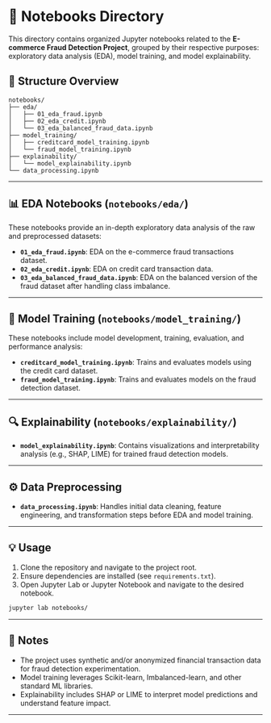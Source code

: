 # 📓 Notebooks Directory

This directory contains organized Jupyter notebooks related to the **E-commerce Fraud Detection Project**, grouped by their respective purposes: exploratory data analysis (EDA), model training, and model explainability.

## 📁 Structure Overview

```
notebooks/
├── eda/
│   ├── 01_eda_fraud.ipynb
│   ├── 02_eda_credit.ipynb
│   └── 03_eda_balanced_fraud_data.ipynb
├── model_training/
│   ├── creditcard_model_training.ipynb
│   └── fraud_model_training.ipynb
├── explainability/
│   └── model_explainability.ipynb
└── data_processing.ipynb
```

---

## 📊 EDA Notebooks (`notebooks/eda/`)

These notebooks provide an in-depth exploratory data analysis of the raw and preprocessed datasets:

* **`01_eda_fraud.ipynb`**: EDA on the e-commerce fraud transactions dataset.
* **`02_eda_credit.ipynb`**: EDA on credit card transaction data.
* **`03_eda_balanced_fraud_data.ipynb`**: EDA on the balanced version of the fraud dataset after handling class imbalance.

---

## 🧠 Model Training (`notebooks/model_training/`)

These notebooks include model development, training, evaluation, and performance analysis:

* **`creditcard_model_training.ipynb`**: Trains and evaluates models using the credit card dataset.
* **`fraud_model_training.ipynb`**: Trains and evaluates models on the fraud detection dataset.

---

## 🔍 Explainability (`notebooks/explainability/`)

* **`model_explainability.ipynb`**: Contains visualizations and interpretability analysis (e.g., SHAP, LIME) for trained fraud detection models.

---

## ⚙️ Data Preprocessing

* **`data_processing.ipynb`**: Handles initial data cleaning, feature engineering, and transformation steps before EDA and model training.

---

## 💡 Usage

1. Clone the repository and navigate to the project root.
2. Ensure dependencies are installed (see `requirements.txt`).
3. Open Jupyter Lab or Jupyter Notebook and navigate to the desired notebook.

```bash
jupyter lab notebooks/
```

---

## 📌 Notes

* The project uses synthetic and/or anonymized financial transaction data for fraud detection experimentation.
* Model training leverages Scikit-learn, Imbalanced-learn, and other standard ML libraries.
* Explainability includes SHAP or LIME to interpret model predictions and understand feature impact.

---

